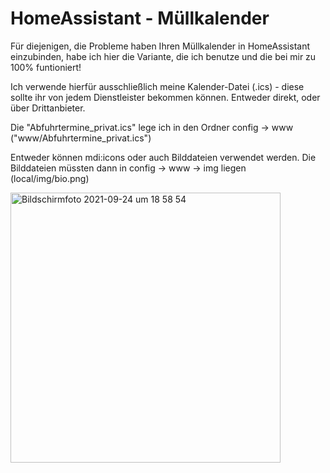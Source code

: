 # HomeAssistant - Müllkalender

Für diejenigen, die Probleme haben Ihren Müllkalender in HomeAssistant einzubinden, habe ich hier die Variante, die ich benutze und die bei mir zu 100% funtioniert!

Ich verwende hierfür ausschließlich meine Kalender-Datei (.ics) - diese sollte ihr von jedem Dienstleister bekommen können. Entweder direkt, oder über Drittanbieter.

Die "Abfuhrtermine_privat.ics" lege ich in den Ordner config -> www  ("www/Abfuhrtermine_privat.ics")

Entweder können mdi:icons oder auch Bilddateien verwendet werden. Die Bilddateien müssten dann in config -> www -> img liegen (local/img/bio.png)

<img width="432" alt="Bildschirmfoto 2021-09-24 um 18 58 54" src="https://user-images.githubusercontent.com/54147030/134713870-e01a15d9-a488-4709-8ee0-f29120d53ae9.png">
